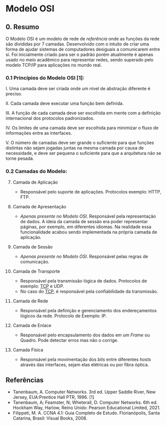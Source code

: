 # Modelo OSI
## 0. Resumo
O Modelo OSI é um modelo de rede de *referência* onde as funções da rede são divididas por 7 camadas.  Desenvolvido com o intuito de criar uma forma de ajudar sistemas de computadores desiguais a comunicarem entre si. Foi inicialmente criado para ser o padrão porém atualmente é apenas usado no meio acadêmico para representar redes, sendo superado pelo modelo TCP/IP para aplicações no mundo real. 

### 0.1 Princípios do Modelo OSI [1]:

I. Uma camada deve ser criada onde um nível de abstração diferente é preciso.

II. Cada camada deve executar uma função bem definida.

III. A função de cada camada deve ser escolhida em mente com a definição internacional dos protocolos padronizados.

IV. Os limites de uma camada deve ser escolhida para minimizar o fluxo de informações entre as interfaces.

V. O número de camadas deve ser grande o suficiente para que funções distintas não sejam jogadas juntas na mesma camada por causa de necessidade, e deve ser pequena o suficiente para que a arquitetura não se torne pesada.

### 0.2 Camadas do Modelo:
7. Camada de Aplicação
    * Responsável pelo suporte de aplicações. Protocolos exemplo: HTTP, FTP.

6. Camada de Apresentação
    * *Apenas presente no Modelo OSI*. Responsável pela representação de dados. A ideia da camada de sessão era poder representar páginas, por exemplo, em diferentes idiomas. Na realidade essa funcionalidade acabou sendo implementada na própria camada de aplicação. 

5. Camada de Sessão
    * *Apenas presente no Modelo OSI*. Responsável pelas regras de comunicação.

4. Camada de Transporte
    * Responsável pela transmissão lógica de dados. Protocolos de exemplo: [TCP](Camada%20de%20Transporte/tcp.md) e UDP. 
    * No caso do [TCP](Camada%20de%20Transporte/tcp.md), é responsável pela confiabilidade da transmissão.

3. Camada de Rede
    * Responsável pela definição e gerenciamento dos endereçamentos lógicos da rede. Protocolo de Exemplo: IP.

2. Camada de Enlace
    * Responsável pelo encapsulamento dos dados em um _Frame_ ou Quadro. Pode detectar erros mas não o corrige.

1. Camada Física
    * Responsável pela movimentação dos _bits_ entre diferentes _hosts_ através das interfaces, sejam elas elétricas ou por fibra óptica.

## Referências
* Tanenbaum, A. Computer Networks. 3rd ed. Upper Saddle River, New Jersey, EUA:Prentice Hall PTR, 1996. [1]
* Tanenbaum, A; Feamster, N; Wheterall, D. Computer Networks. 6th ed. Hockham Way, Harlow, Reino Unido: Pearson Educational Limited, 2021.
* Filippeti, M. A. CCNA 4.1: Guia Completo de Estudo. Florianópolis, Santa Catarina, Brasil: Visual Books, 2008.